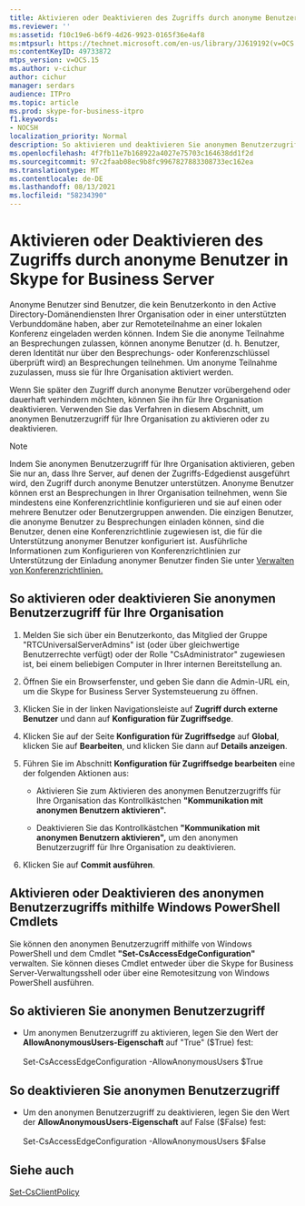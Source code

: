 ```yaml
---
title: Aktivieren oder Deaktivieren des Zugriffs durch anonyme Benutzer
ms.reviewer: ''
ms:assetid: f10c19e6-b6f9-4d26-9923-0165f36e4af8
ms:mtpsurl: https://technet.microsoft.com/en-us/library/JJ619192(v=OCS.15)
ms:contentKeyID: 49733872
mtps_version: v=OCS.15
ms.author: v-cichur
author: cichur
manager: serdars
audience: ITPro
ms.topic: article
ms.prod: skype-for-business-itpro
f1.keywords:
- NOCSH
localization_priority: Normal
description: So aktivieren und deaktivieren Sie anonymen Benutzerzugriff in Skype for Business Server.
ms.openlocfilehash: 4f7fb11e7b168922a4027e75703c164638dd1f2d
ms.sourcegitcommit: 97c2faab08ec9b8fc9967827883308733ec162ea
ms.translationtype: MT
ms.contentlocale: de-DE
ms.lasthandoff: 08/13/2021
ms.locfileid: "58234390"
---
```

# <a name="enable-or-disable-anonymous-user-access-in-skype-for-business-server"></a>Aktivieren oder Deaktivieren des Zugriffs durch anonyme Benutzer in Skype for Business Server

Anonyme Benutzer sind Benutzer, die kein Benutzerkonto in den Active Directory-Domänendiensten Ihrer Organisation oder in einer unterstützten Verbunddomäne haben, aber zur Remoteteilnahme an einer lokalen Konferenz eingeladen werden können. Indem Sie die anonyme Teilnahme an Besprechungen zulassen, können anonyme Benutzer (d. h. Benutzer, deren Identität nur über den Besprechungs- oder Konferenzschlüssel überprüft wird) an Besprechungen teilnehmen. Um anonyme Teilnahme zuzulassen, muss sie für Ihre Organisation aktiviert werden.

Wenn Sie später den Zugriff durch anonyme Benutzer vorübergehend oder dauerhaft verhindern möchten, können Sie ihn für Ihre Organisation deaktivieren. Verwenden Sie das Verfahren in diesem Abschnitt, um anonymen Benutzerzugriff für Ihre Organisation zu aktivieren oder zu deaktivieren.

> [!NOTE]  
> Indem Sie anonymen Benutzerzugriff für Ihre Organisation aktivieren, geben Sie nur an, dass Ihre Server, auf denen der Zugriffs-Edgedienst ausgeführt wird, den Zugriff durch anonyme Benutzer unterstützen. Anonyme Benutzer können erst an Besprechungen in Ihrer Organisation teilnehmen, wenn Sie mindestens eine Konferenzrichtlinie konfigurieren und sie auf einen oder mehrere Benutzer oder Benutzergruppen anwenden. Die einzigen Benutzer, die anonyme Benutzer zu Besprechungen einladen können, sind die Benutzer, denen eine Konferenzrichtlinie zugewiesen ist, die für die Unterstützung anonymer Benutzer konfiguriert ist. Ausführliche Informationen zum Konfigurieren von Konferenzrichtlinien zur Unterstützung der Einladung anonymer Benutzer finden Sie unter [Verwalten von Konferenzrichtlinien.](../../conferencing/conferencing-policies.md)

## <a name="to-enable-or-disable-anonymous-user-access-for-your-organization"></a>So aktivieren oder deaktivieren Sie anonymen Benutzerzugriff für Ihre Organisation

1.  Melden Sie sich über ein Benutzerkonto, das Mitglied der Gruppe "RTCUniversalServerAdmins" ist (oder über gleichwertige Benutzerrechte verfügt) oder der Rolle "CsAdministrator" zugewiesen ist, bei einem beliebigen Computer in Ihrer internen Bereitstellung an.

2.  Öffnen Sie ein Browserfenster, und geben Sie dann die Admin-URL ein, um die Skype for Business Server Systemsteuerung zu öffnen. 

3.  Klicken Sie in der linken Navigationsleiste auf **Zugriff durch externe Benutzer** und dann auf **Konfiguration für Zugriffsedge**.

4.  Klicken Sie auf der Seite **Konfiguration für Zugriffsedge** auf **Global**, klicken Sie auf **Bearbeiten**, und klicken Sie dann auf **Details anzeigen**.

5.  Führen Sie im Abschnitt **Konfiguration für Zugriffsedge bearbeiten** eine der folgenden Aktionen aus:
    
      - Aktivieren Sie zum Aktivieren des anonymen Benutzerzugriffs für Ihre Organisation das Kontrollkästchen **"Kommunikation mit anonymen Benutzern aktivieren".**
    
      - Deaktivieren Sie das Kontrollkästchen **"Kommunikation mit anonymen Benutzern aktivieren",** um den anonymen Benutzerzugriff für Ihre Organisation zu deaktivieren.

6.  Klicken Sie auf **Commit ausführen**.


## <a name="enabling-or-disabling-anonymous-user-access-by-using-windows-powershell-cmdlets"></a>Aktivieren oder Deaktivieren des anonymen Benutzerzugriffs mithilfe Windows PowerShell Cmdlets

Sie können den anonymen Benutzerzugriff mithilfe von Windows PowerShell und dem Cmdlet **"Set-CsAccessEdgeConfiguration"** verwalten. Sie können dieses Cmdlet entweder über die Skype for Business Server-Verwaltungsshell oder über eine Remotesitzung von Windows PowerShell ausführen. 

## <a name="to-enable-anonymous-user-access"></a>So aktivieren Sie anonymen Benutzerzugriff

  - Um anonymen Benutzerzugriff zu aktivieren, legen Sie den Wert der **AllowAnonymousUsers-Eigenschaft** auf "True" ($True) fest:<br/><br/>Set-CsAccessEdgeConfiguration -AllowAnonymousUsers $True

## <a name="to-disable-anonymous-user-access"></a>So deaktivieren Sie anonymen Benutzerzugriff

  - Um den anonymen Benutzerzugriff zu deaktivieren, legen Sie den Wert der **AllowAnonymousUsers-Eigenschaft** auf False ($False) fest:<br/><br/>Set-CsAccessEdgeConfiguration -AllowAnonymousUsers $False


## <a name="see-also"></a>Siehe auch

[Set-CsClientPolicy](/powershell/module/skype/Set-CsClientPolicy)  
